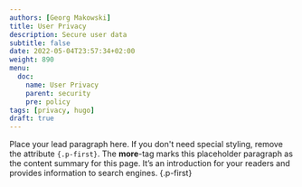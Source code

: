 ```yaml
---
authors: [Georg Makowski]
title: User Privacy
description: Secure user data
subtitle: false
date: 2022-05-04T23:57:34+02:00 
weight: 890
menu:
  doc:
    name: User Privacy
    parent: security
    pre: policy
tags: [privacy, hugo]
draft: true
---
```


Place your lead paragraph here. If you don't need special styling, remove the attribute `{.p-first}`. The **more**-tag marks this placeholder paragraph as the content summary for this page. It’s an introduction for your readers and provides information to search engines.
{.p-first} <!--more-->
